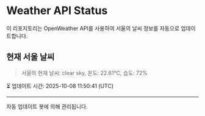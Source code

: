 
# Weather API Status

이 리포지토리는 OpenWeather API를 사용하여 서울의 날씨 정보를 자동으로 업데이트합니다.

## 현재 서울 날씨
> 서울의 현재 날씨: clear sky, 온도: 22.61°C, 습도: 72%

⏳ 업데이트 시간: 2025-10-08 11:50:41 (UTC)

---
자동 업데이트 봇에 의해 관리됩니다.
